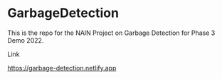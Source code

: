 # GarbageDetection
This is the repo for the NAIN Project on Garbage Detection for Phase 3 Demo 2022.

Link

https://garbage-detection.netlify.app
